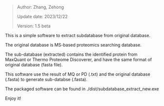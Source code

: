 > Author: Zhang, Zehong
>
> Update date: 2023/12/22
>
> Version: 1.5 beta

This is a simple software to extract subdatabase from original database.

The original database is MS-based proteomics searching database. 

The sub-database (extracted) contains the identified protein from MaxQuant or Thermo Proteome Discoverer, and have the same format of original database (fasta file).

This software use the result of MQ or PD (.txt) and the original database (.fasta) to generate sub-databse (.fasta).

The packaged software can be found in ./dist/subdatabase_extract_new.exe

Enjoy it!
